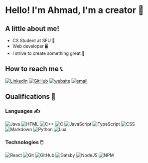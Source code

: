 # Hello! I'm Ahmad, I'm a creator 👋

## A little about me! 
- CS Student at SFU 🌱
- Web developer 🖥️
- I strive to create something great 🥇

## How to reach me 📞
[![LinkedIn](https://img.shields.io/badge/ahmadmasud-0077B5?style=for-the-badge&logo=linkedin&logoColor=white)](https://www.linkedin.com/in/ahmadmasud/)
[![GitHub](https://img.shields.io/badge/ahmad--masud-100000?style=for-the-badge&logo=github&logoColor=white)](https://github.com/ahmad-masud)
[![website](https://img.shields.io/badge/ahmadmasud.xyz-4285F4?style=for-the-badge&logo=Google-chrome&logoColor=white)](https://ahmadmasud.xyz)
[![email](https://img.shields.io/badge/-ahmadmasud25@hotmail.com-0073C8?style=for-the-badge&logo=microsoft-outlook&logoColor=white)](mailto:ahmadmasud25@hotmail.com)

## Qualifications 🏅
### Languages ✍️
![Java](https://img.shields.io/badge/Java-ED8B00?style=for-the-badge&logo=openjdk&logoColor=white)
![HTML](https://img.shields.io/badge/HTML-E34F26?style=for-the-badge&logo=html5&logoColor=white)
![C++](https://img.shields.io/badge/C%2B%2B-00599C?style=for-the-badge&logo=c%2B%2B&logoColor=white)
![C](https://img.shields.io/badge/C-00599C?style=for-the-badge&logo=c&logoColor=white)
![JavaScript](https://img.shields.io/badge/JavaScript-323330?style=for-the-badge&logo=javascript&logoColor=F7DF1E)
![TypeScript](https://img.shields.io/badge/TypeScript-007ACC?style=for-the-badge&logo=typescript&logoColor=white)
![CSS](https://img.shields.io/badge/CSS-1572B6?style=for-the-badge&logo=css3&logoColor=white)
![Markdown](https://img.shields.io/badge/Markdown-000000?style=for-the-badge&logo=markdown&logoColor=white)
![Python](https://img.shields.io/badge/Python-3776AB?style=for-the-badge&logo=python&logoColor=white)
![Lua](https://img.shields.io/badge/lua-%232C2D72.svg?style=for-the-badge&logo=lua&logoColor=white)

### Technologies 🖱️
![React](https://img.shields.io/badge/React-20232A?style=for-the-badge&logo=react&logoColor=61DAFB)
![Git](https://img.shields.io/badge/GIT-E44C30?style=for-the-badge&logo=git&logoColor=white)
![GitHub](https://img.shields.io/badge/GitHub-100000?style=for-the-badge&logo=github&logoColor=white)
![Gatsby](https://img.shields.io/badge/Gatsby-%23663399.svg?style=for-the-badge&logo=gatsby&logoColor=white)
![NodeJS](https://img.shields.io/badge/node.js-6DA55F?style=for-the-badge&logo=node.js&logoColor=white)
![NPM](https://img.shields.io/badge/NPM-%23CB3837.svg?style=for-the-badge&logo=npm&logoColor=white)
